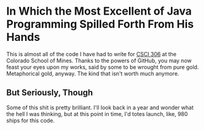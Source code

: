 # In Which the Most Excellent of Java Programming Spilled Forth From His Hands

This is almost all of the code I have had to write for [CSCI 306](http://mcs.mines.edu/Courses/csci306/) at the Colorado School of Mines. Thanks to the powers of GitHub, you may now feast your eyes upon my works, said by some to be wrought from pure gold. Metaphorical gold, anyway. The kind that isn't worth much anymore.

## But Seriously, Though

Some of this shit is pretty brilliant. I'll look back in a year and wonder what the hell I was thinking, but at this point in time, I'd totes launch, like, 980 ships for this code. 
